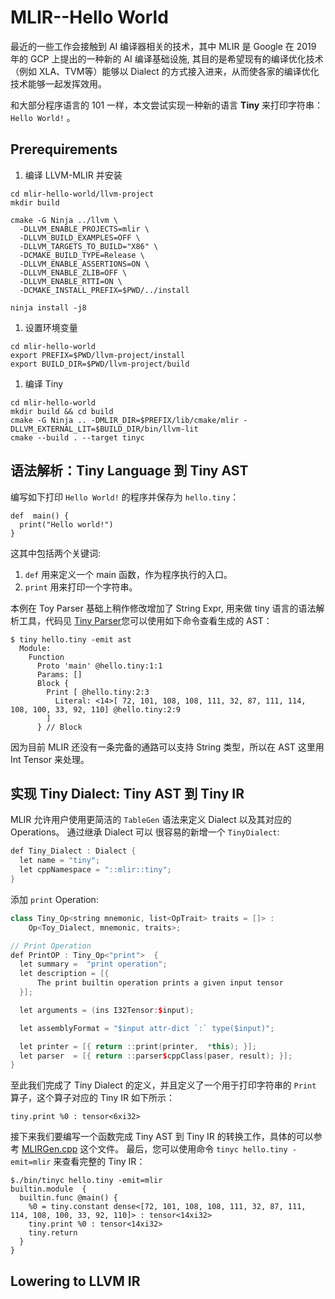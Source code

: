 # MLIR--Hello World

最近的一些工作会接触到 AI 编译器相关的技术，其中 MLIR 是 Google 在 2019 年的 GCP 上提出的一种新的 AI 编译基础设施,
其目的是希望现有的编译优化技术（例如 XLA、TVM等）能够以 Dialect 的方式接入进来，从而使各家的编译优化技术能够一起发挥效用。

和大部分程序语言的 101 一样，本文尝试实现一种新的语言 **Tiny** 来打印字符串： `Hello World!` 。

## Prerequirements

1. 编译 LLVM-MLIR 并安装

  ``` text
  cd mlir-hello-world/llvm-project
  mkdir build

  cmake -G Ninja ../llvm \
    -DLLVM_ENABLE_PROJECTS=mlir \
    -DLLVM_BUILD_EXAMPLES=OFF \
    -DLLVM_TARGETS_TO_BUILD="X86" \
    -DCMAKE_BUILD_TYPE=Release \
    -DLLVM_ENABLE_ASSERTIONS=ON \
    -DLLVM_ENABLE_ZLIB=OFF \
    -DLLVM_ENABLE_RTTI=ON \
    -DCMAKE_INSTALL_PREFIX=$PWD/../install
    
  ninja install -j8
  ```

1. 设置环境变量

  ``` text
  cd mlir-hello-world
  export PREFIX=$PWD/llvm-project/install
  export BUILD_DIR=$PWD/llvm-project/build 
  ```

1. 编译 Tiny

  ``` text
  cd mlir-hello-world
  mkdir build && cd build
  cmake -G Ninja .. -DMLIR_DIR=$PREFIX/lib/cmake/mlir -DLLVM_EXTERNAL_LIT=$BUILD_DIR/bin/llvm-lit
  cmake --build . --target tinyc
  ```

## 语法解析：Tiny Language 到 Tiny AST

编写如下打印 `Hello World!` 的程序并保存为 `hello.tiny`：

``` text
def  main() {
  print("Hello world!")
}
```

这其中包括两个关键词:

1. `def` 用来定义一个 main 函数，作为程序执行的入口。
2. `print` 用来打印一个字符串。

本例在 Toy Parser 基础上稍作修改增加了 String Expr, 用来做 tiny 语言的语法解析工具，代码见
[Tiny Parser](./include/tiny/Parser.h)您可以使用如下命令查看生成的 AST：

``` text
$ tiny hello.tiny -emit ast
  Module:
    Function
      Proto 'main' @hello.tiny:1:1
      Params: []
      Block {
        Print [ @hello.tiny:2:3
          Literal: <14>[ 72, 101, 108, 108, 111, 32, 87, 111, 114, 108, 100, 33, 92, 110] @hello.tiny:2:9
        ]
      } // Block
```

因为目前 MLIR 还没有一条完备的通路可以支持 String 类型，所以在 AST 这里用 Int Tensor 来处理。

## 实现 Tiny Dialect: Tiny AST 到 Tiny IR

MLIR 允许用户使用更简洁的 `TableGen` 语法来定义 Dialect 以及其对应的 Operations。 通过继承 Dialect 可以
很容易的新增一个 `TinyDialect`:

``` cpp
def Tiny_Dialect : Dialect {
  let name = "tiny";
  let cppNamespace = "::mlir::tiny";
}
```

添加 `print` Operation:

``` cpp
class Tiny_Op<string mnemonic, list<OpTrait> traits = []> :
    Op<Toy_Dialect, mnemonic, traits>;

// Print Operation
def PrintOP : Tiny_Op<"print">  {
  let summary =  "print operation";
  let description = [{
      The print builtin operation prints a given input tensor
  }];

  let arguments = (ins I32Tensor:$input);

  let assemblyFormat = "$input attr-dict `:` type($input)";

  let printer = [{ return ::print(printer,  *this); }];
  let parser  = [{ return ::parser$cppClass(paser, result); }];
}
```

至此我们完成了 Tiny Dialect 的定义，并且定义了一个用于打印字符串的 `Print` 算子，这个算子对应的 Tiny IR 如下所示：

```text
tiny.print %0 : tensor<6xi32>
```

接下来我们要编写一个函数完成 Tiny AST 到 Tiny IR 的转换工作，具体的可以参考 [MLIRGen.cpp](./mlir/MLIRGen.cpp) 这个文件。
最后，您可以使用命令 `tinyc hello.tiny -emit=mlir` 来查看完整的 Tiny IR：

``` text
$./bin/tinyc hello.tiny -emit=mlir
builtin.module  {
  builtin.func @main() {
    %0 = tiny.constant dense<[72, 101, 108, 108, 111, 32, 87, 111, 114, 108, 100, 33, 92, 110]> : tensor<14xi32>
    tiny.print %0 : tensor<14xi32>
    tiny.return
  }
}

```

## Lowering to LLVM IR


